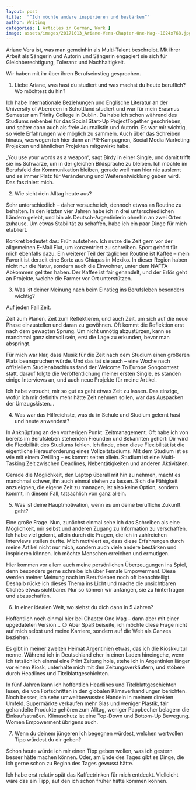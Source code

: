 ```yaml
---
layout: post
title:  "“Ich möchte andere inspirieren und bestärken”"
author: Writing
categories: [ Articles in German, Work ]
image: assets/images/20171013_Ariane-Vera-Chapter-One-Mag--1024x768.jpg
---
```



Ariane Vera ist, was man gemeinhin als Multi-Talent beschreibt. Mit ihrer Arbeit als Sängerin und Autorin und Sängerin engagiert sie sich für Gleichberechtigung, Toleranz und Nachhaltigkeit.

Wir haben mit ihr über ihren Berufseinstieg gesprochen.

1. Liebe Ariane, was hast du studiert und was machst du heute beruflich? Wo möchtest du hin?

Ich habe Internationale Beziehungen und Englische Literatur an der University of Aberdeen in Schottland studiert und war für mein Erasmus Semester am Trinity College in Dublin. Da habe ich schon während des Studiums nebenbei für das Social Start-Up ProjectTogether geschrieben, und später dann auch als freie Journalistin und Autorin. Es war mir wichtig, so viele Erfahrungen wie möglich zu sammeln. Auch über das Schreiben hinaus, weswegen ich hier dann an PR-Kampagnen, Social Media Marketing Projekten und ähnlichen Projekten mitgewirkt habe.

„You use your words as a weapon“, sagt Birdy in einer Single, und damit trifft sie ins Schwarze, um in der gleichen Bildsprache zu bleiben. Ich möchte im Berufsfeld der Kommunikation bleiben, gerade weil man hier nie auslernt und es immer Platz für Veränderung und Weiterentwicklung geben wird. Das fasziniert mich.

2. Wie sieht dein Alltag heute aus?

Sehr unterschiedlich – daher versuche ich, dennoch etwas an Routine zu behalten. In den letzten vier Jahren habe ich in drei unterschiedlichen Ländern gelebt, und bin als Deutsch-Argentinierin ohnehin an zwei Orten zuhause. Um etwas Stabilität zu schaffen, habe ich ein paar Dinge für mich etabliert.

Konkret bedeutet das: Früh aufstehen. Ich nutze die Zeit gern vor der allgemeinen E-Mail Flut, um konzentriert zu schreiben. Sport gehört für mich ebenfalls dazu. Ein weiterer Teil der täglichen Routine ist Kaffee – mein Favorit ist derzeit eine Sorte aus Chiapas in Mexiko. In dieser Region haben nicht nur die Natur, sondern auch die Einwohner, unter dem NAFTA-Abkommen gelitten haben. Der Kaffee ist fair gehandelt, und der Erlös geht an Projekte, welche die Farmer vor Ort unterstützen.

3. Was ist deiner Meinung nach beim Einstieg ins Berufsleben besonders wichtig?

Auf jeden Fall Zeit. 

Zeit zum Planen, Zeit zum Reflektieren, und auch Zeit, um sich auf die neue Phase einzustellen und daran zu gewöhnen. Oft kommt die Reflektion erst nach dem gewagten Sprung. Um nicht unnötig abzustürzen, kann es manchmal ganz sinnvoll sein, erst die Lage zu erkunden, bevor man abspringt.

Für mich war klar, dass Musik für die Zeit nach dem Studium einen größeren Platz beanspruchen würde. Und das tat sie auch – eine Woche nach offiziellem Studienabschluss fand der Welcome To Europe Songcontest statt, darauf folgte die Veröffentlichung meiner ersten Single, es standen einige Interviews an, und auch neue Projekte für meine Artikel.

Ich habe versucht, mir so gut es geht etwas Zeit zu lassen. Das einzige, wofür ich mir definitiv mehr hätte Zeit nehmen sollen, war das Auspacken der Umzugskisten…

4. Was war das Hilfreichste, was du in Schule und Studium gelernt hast und heute anwendest?

In Anknüpfung an den vorherigen Punkt: Zeitmanagement. Oft habe ich von bereits im Berufsleben stehenden Freunden und Bekannten gehört: Dir wird die Flexibilität des Studiums fehlen. Ich finde, eben diese Flexibilität ist die eigentliche Herausforderung eines Vollzeitstudiums. Mit dem Studium ist es wie mit einem Zwilling – es kommt selten allein. Studium ist eine Multi-Tasking Zeit zwischen Deadlines, Nebentätigkeiten und anderen Aktivitäten.

Gerade die Möglichkeit, den Laptop überall mit hin zu nehmen, macht es manchmal schwer, ihn auch einmal stehen zu lassen. Sich die Fähigkeit anzueignen, die eigene Zeit zu managen, ist also keine Option, sondern kommt, in diesem Fall, tatsächlich von ganz allein.

5. Was ist deine Hauptmotivation, wenn es um deine berufliche Zukunft geht?

Eine große Frage. Nun, zunächst einmal sehe ich das Schreiben als eine Möglichkeit, mir selbst und anderen Zugang zu Information zu verschaffen. Ich habe viel gelernt, allein durch die Fragen, die ich in zahlreichen Interviews stellen durfte. Mich motiviert es, dass diese Erfahrungen durch meine Artikel nicht nur mich, sondern auch viele andere bestärken und inspirieren können. Ich möchte Menschen erreichen und ermutigen.

Hier kommen vor allem auch meine persönlichen Überzeugungen ins Spiel, denn besonders gerne schreibe ich über Female Empowerment. Diese werden meiner Meinung nach im Berufsleben noch oft benachteiligt. Deshalb rücke ich dieses Thema ins Licht und mache die unsichtbaren Clichés etwas sichtbarer. Nur so können wir anfangen, sie zu hinterfragen und abzuschaffen.

6. In einer idealen Welt, wo siehst du dich dann in 5 Jahren?

Hoffentlich noch einmal hier bei Chapter One Mag – dann aber mit einer upgedateten Version… 😉 Aber Spaß beiseite, ich möchte diese Frage nicht auf mich selbst und meine Karriere, sondern auf die Welt als Ganzes beziehen:

Es gibt in meiner zweiten Heimat Argentinien etwas, das ich die Kioskkultur nenne. Während ich in Deutschland eher in einen Laden hineingehe, wenn ich tatsächlich einmal eine Print Zeitung hole, stehe ich in Argentinien länger vor einem Kiosk, unterhalte mich mit den Zeitungsverkäufern, und stöbere durch Headlines und Titelblattgeschichten.

In fünf Jahren kann ich hoffentlich Headlines und Titelblattgeschichten lesen, die von Fortschritten in den globalen Klimaverhandlungen berichten. Noch besser, ich sehe umweltbewusstes Handeln in meinem direkten Umfeld. Supermärkte verkaufen mehr Glas und weniger Plastik, fair gehandelte Produkte gehören zum Alltag, weniger Pappbecher belagern die Einkaufsstraßen. Klimaschutz ist eine Top-Down und Bottom-Up Bewegung. Women Empowerment übrigens auch.

7. Wenn du deinem jüngeren Ich begegnen würdest, welchen wertvollen Tipp würdest du dir geben?

Schon heute würde ich mir einen Tipp geben wollen, was ich gestern besser hätte machen können. Oder, am Ende des Tages gibt es Dinge, die ich gerne schon zu Beginn des Tages gewusst hätte.

Ich habe erst relativ spät das Kaffeetrinken für mich entdeckt. Vielleicht wäre das ein Tipp, auf den ich schon früher hätte kommen können.

